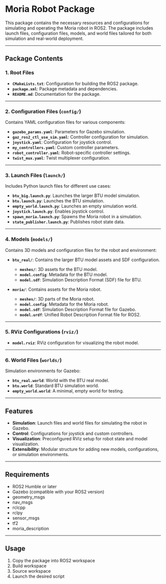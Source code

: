 # Moria Robot Package

This package contains the necessary resources and configurations for simulating and operating the Moria robot in ROS2. The package includes launch files, configuration files, models, and world files tailored for both simulation and real-world deployment.

---

## Package Contents

### **1. Root Files**
- **`CMakeLists.txt`**: Configuration for building the ROS2 package.
- **`package.xml`**: Package metadata and dependencies.
- **`README.md`**: Documentation for the package.

---

### **2. Configuration Files (`config/`)**
Contains YAML configuration files for various components:
- **`gazebo_params.yaml`**: Parameters for Gazebo simulation.
- **`gaz_ros2_ctl_use_sim.yaml`**: Controller configuration for simulation.
- **`joystick.yaml`**: Configuration for joystick control.
- **`my_controllers.yaml`**: Custom controller parameters.
- **`robot_controller.yaml`**: Robot-specific controller settings.
- **`twist_mux.yaml`**: Twist multiplexer configuration.

---

### **3. Launch Files (`launch/`)**
Includes Python launch files for different use cases:
- **`btu_big.launch.py`**: Launches the larger BTU model simulation.
- **`btu.launch.py`**: Launches the BTU simulation.
- **`empty_world.launch.py`**: Launches an empty simulation world.
- **`joystick.launch.py`**: Enables joystick control.
- **`spawn_moria.launch.py`**: Spawns the Moria robot in a simulation.
- **`state_publisher.launch.py`**: Publishes robot state data.

---

### **4. Models (`models/`)**
Contains 3D models and configuration files for the robot and environment:
- **`btu_real/`**: Contains the larger BTU model assets and SDF configuration.
  - **`meshes/`**: 3D assets for the BTU model.
  - **`model.config`**: Metadata for the BTU model.
  - **`model.sdf`**: Simulation Description Format (SDF) file for BTU.

- **`moria/`**: Contains assets for the Moria robot.
  - **`meshes/`**: 3D parts of the Moria robot.
  - **`model.config`**: Metadata for the Moria robot.
  - **`model.sdf`**: Simulation Description Format file for Gazebo.
  - **`model.urdf`**: Unified Robot Description Format file for ROS2.

---

### **5. RViz Configurations (`rviz/`)**
- **`model.rviz`**: RViz configuration for visualizing the robot model.

---

### **6. World Files (`worlds/`)**
Simulation environments for Gazebo:
- **`btu_real.world`**: World with the BTU real model.
- **`btu.world`**: Standard BTU simulation world.
- **`empty_world.world`**: A minimal, empty world for testing.

---

## Features
- **Simulation**: Launch files and world files for simulating the robot in Gazebo.
- **Control**: Configurations for joystick and custom controllers.
- **Visualization**: Preconfigured RViz setup for robot state and model visualization.
- **Extensibility**: Modular structure for adding new models, configurations, or simulation environments.

---

## Requirements
- ROS2 Humble or later
- Gazebo (compatible with your ROS2 version)
- geometry_msgs
- nav_msgs
- rclcpp
- rclpy
- sensor_msgs
- tf2
- moria_description

---

## Usage
1. Copy the package into ROS2 workspace
2. Build workspace
3. Source workspace
4. Launch the desired script